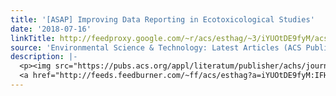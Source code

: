 ```yaml
---
title: '[ASAP] Improving Data Reporting in Ecotoxicological Studies'
date: '2018-07-16'
linkTitle: http://feedproxy.google.com/~r/acs/esthag/~3/iYUOtDE9fyM/acs.est.8b03324
source: 'Environmental Science & Technology: Latest Articles (ACS Publications)'
description: |-
  <p><img src="https://pubs.acs.org/appl/literatum/publisher/achs/journals/content/esthag/0/esthag.ahead-of-print/acs.est.8b03324/20180716/images/medium/es-2018-03324t_0003.gif" alt="TOC Graphic"/></p><div><cite>Environmental Science & Technology</cite></div><div>DOI: 10.1021/acs.est.8b03324</div><div class="feedflare">
  <a href="http://feeds.feedburner.com/~ff/acs/esthag?a=iYUOtDE9fyM:IFHoRzcGmW8:yIl2AUoC8zA"><img src="http://feeds.feedburner.com/~ff/acs/esthag?d=yIl2AUoC8zA" border="0"></img></a>
---
```

